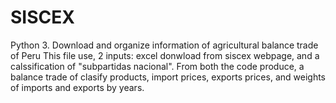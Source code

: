 # SISCEX
Python 3. Download and organize information of agricultural balance trade of Peru
This file use, 2 inputs: excel donwload from siscex webpage, and a calssification of "subpartidas nacional". From both the code produce,
a balance trade of clasify products, import prices, exports prices, and  weights of imports and exports by years.
